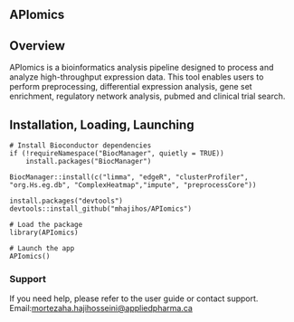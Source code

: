 ## APIomics
## Overview
APIomics is a bioinformatics analysis pipeline designed to process and analyze high-throughput expression data. This tool enables users to perform preprocessing, differential expression analysis, gene set enrichment, regulatory network analysis, pubmed and clinical trial search.

## Installation, Loading, Launching
```
# Install Bioconductor dependencies
if (!requireNamespace("BiocManager", quietly = TRUE))
    install.packages("BiocManager")

BiocManager::install(c("limma", "edgeR", "clusterProfiler", "org.Hs.eg.db", "ComplexHeatmap","impute", "preprocessCore"))

install.packages("devtools") 
devtools::install_github("mhajihos/APIomics")

# Load the package
library(APIomics)

# Launch the app
APIomics()
```
### Support
If you need help, please refer to the user guide or contact support. Email:mortezaha.hajihosseini@appliedpharma.ca


